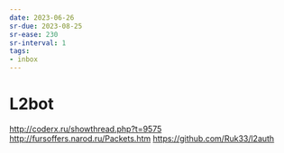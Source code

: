 ```yaml
---
date: 2023-06-26
sr-due: 2023-08-25
sr-ease: 230
sr-interval: 1
tags:
- inbox
---
```


# L2bot

http://coderx.ru/showthread.php?t=9575
http://fursoffers.narod.ru/Packets.htm
https://github.com/Ruk33/l2auth